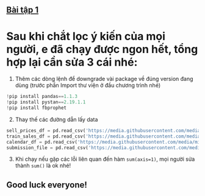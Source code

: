 ## [Bài tập 1](https://www.kaggle.com/code/mubashir1/one-tutorial-to-understand-all-m5-forecasting/)
# Sau khi chắt lọc ý kiến của mọi người, e đã chạy được ngon hết, tổng hợp lại cần sửa 3 cái nhé:
1. Thêm các dòng lệnh để downgrade vài package về đúng version đang dùng (trước phần Import thư viện ở đầu chương trình nhé)
```python
!pip install pandas==1.1.3
!pip install pystan==2.19.1.1
!pip install fbprophet 
```
2. Thay thế các đường dẫn lấy data
```python
sell_prices_df = pd.read_csv('https://media.githubusercontent.com/media/minhhieu9800/Python-MSE/main/Data/sell_prices.csv')
train_sales_df = pd.read_csv('https://media.githubusercontent.com/media/minhhieu9800/Python-MSE/main/Data/sales_train_validation.csv')
calendar_df = pd.read_csv('https://media.githubusercontent.com/media/minhhieu9800/Python-MSE/main/Data/calendar.csv')
submission_file = pd.read_csv('https://media.githubusercontent.com/media/minhhieu9800/Python-MSE/main/Data/sample_submission.csv')
```
3. Khi chạy nếu gặp các lỗi liên quan đến hàm `sum(axis=1)`, mọi người sửa thành `sum()` là ok nhé!


## Good luck everyone!
